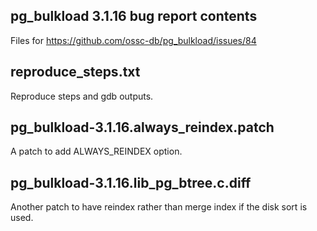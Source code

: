 
pg_bulkload 3.1.16 bug report contents
--------------------------------------

Files for https://github.com/ossc-db/pg_bulkload/issues/84

## reproduce_steps.txt

Reproduce steps and gdb outputs.

## pg_bulkload-3.1.16.always_reindex.patch

A patch to add ALWAYS_REINDEX option.

## pg_bulkload-3.1.16.lib_pg_btree.c.diff

Another patch to have reindex rather than merge index if the disk sort is used.

